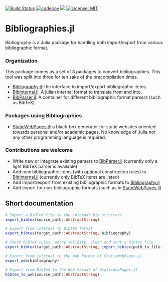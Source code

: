 [![Build Status](https://travis-ci.com/Azzaare/Bibliography.jl.svg?branch=master)](https://travis-ci.com/Azzaare/Bibliography.jl)
[![codecov](https://codecov.io/gh/Azzaare/Bibliography.jl/branch/master/graph/badge.svg)](https://codecov.io/gh/Azzaare/Bibliography.jl)
[![](https://img.shields.io/badge/docs-dev-blue.svg)](https://Azzaare.github.io/Bibliography.jl/dev)
[![License: MIT](https://img.shields.io/badge/License-MIT-yellow.svg)](https://opensource.org/licenses/MIT)

# Bibliographies.jl

Bibliography is a Julia package for handling both import/export from various bibliographic format.

### Organization

This package comes as a set of 3 packages to convert bibliographies. This tool was split into three for teh sake of the precompilation times.
- [Bibliography.jl]((https://github.com/Azzaare/Bibliography.jl)): the interface to import/export bibliographic items.
- [BibInternal.jl]((https://github.com/Azzaare/BibInternal.jl)): A julian internal format to translate from and into.
- [BibParser.jl]((https://github.com/Azzaare/Bibliography.jl)): A container for different bibliographic format parsers (such as BibTeX).

### Packages using Bibliographies

- [StaticWebPages.jl]((https://github.com/Azzaare/StaticWebPages.jl)): a black-box generator for static websites oriented towards personal and/or academic pages. No knowledge of Julia nor any other programming language is required.

### Contributions are welcome
- Write new or integrate existing parsers to [BibParser.jl]((https://github.com/Azzaare/Bibliography.jl)) (currently only a light BibTeX parser is available)
- Add new bibliographic items (with optional construction rules) to [BibInternal.jl]((https://github.com/Azzaare/BibInternal.jl)) (currently only BibTeX items are listed)
- Add import/export from existing bibliographic formats to [Bibliography.jl]((https://github.com/Azzaare/Bibliography.jl))
- Add export for non-bibliographic formats (such as in [StaticWebPages.jl]((https://github.com/Azzaare/StaticWebPages.jl)))

## Short documentation 

```julia
# Import a BibTeX file to the internal bib structure
import_bibtex(source_path::AbstractString)

# Export from internal to BibTeX format
export_bibtex(target_path::AbstractString, bibliography)

# Check BibTeX rules, entry validity, clean and sort a bibtex file.
export_bibtex(target_path::AbstractString, import_bibtex(path_to_file::AbstractString))

# Export from internal to the Web Format of StaticWebPages.jl
export_web(bibliography)

# Export from BibTeX to the Web Format of StaticWebPages.jl
bibtex_to_web(source_path::AbstractString)
```
